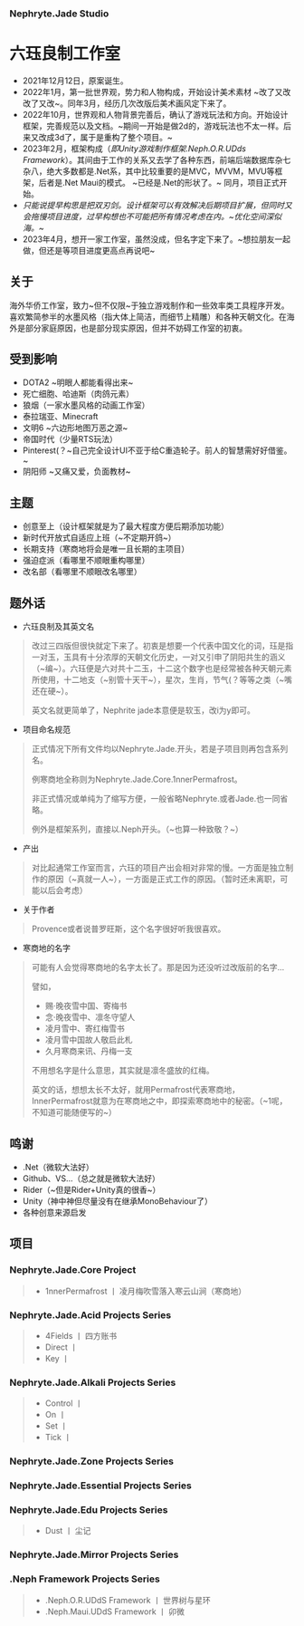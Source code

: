 ### Nephryte.Jade Studio
# 六珏良制工作室
- 2021年12月12日，原案诞生。
- 2022年1月，第一批世界观，势力和人物构成，开始设计美术素材 ~改了又改改了又改~。同年3月，经历几次改版后美术画风定下来了。
- 2022年10月，世界观和人物背景完善后，确认了游戏玩法和方向。开始设计框架，完善规范以及文档。~期间一开始是做2d的，游戏玩法也不太一样。后来又改成3d了，属于是重构了整个项目。~
- 2023年2月，框架构成（*即Unity游戏制作框架.Neph.O.R.UDds Framework*）。其间由于工作的关系又去学了各种东西，前端后端数据库杂七杂八，绝大多数都是.Net系，其中比较重要的是MVC，MVVM，MVU等框架，后者是.Net Maui的模式。 ~已经是.Net的形状了。~ 同月，项目正式开始。
- *只能说提早构思是把双刃剑。设计框架可以有效解决后期项目扩展，但同时又会拖慢项目进度，过早构想也不可能把所有情况考虑在内。~优化空间深似海。~*
- 2023年4月，想开一家工作室，虽然没成，但名字定下来了。~想拉朋友一起做，但还是等项目进度更高点再说吧~
## 关于
海外华侨工作室，致力~但不仅限~于独立游戏制作和一些效率类工具程序开发。喜欢繁简参半的水墨风格（指大体上简洁，而细节上精雕）和各种天朝文化。在海外是部分家庭原因，也是部分现实原因，但并不妨碍工作室的初衷。
## 受到影响
- DOTA2 ~明眼人都能看得出来~
- 死亡细胞、哈迪斯（肉鸽元素）
- 狼烟（一家水墨风格的动画工作室）
- 泰拉瑞亚、Minecraft
- 文明6 ~六边形地图万恶之源~
- 帝国时代（少量RTS玩法）
- Pinterest(？~自己完全设计UI不亚于给C重造轮子。前人的智慧需好好借鉴。~
- 阴阳师 ~又痛又爱，负面教材~
## 主题
- 创意至上（设计框架就是为了最大程度方便后期添加功能）
- 新时代开放式自适应上班（~不定期开鸽~）
- 长期支持（寒商地将会是唯一且长期的主项目）
- 强迫症派（看哪里不顺眼重构哪里）
- 改名部（看哪里不顺眼改名哪里）
## 题外话
- 六珏良制及其英文名
> 改过三四版但很快就定下来了。初衷是想要一个代表中国文化的词，珏是指一对玉，玉具有十分浓厚的天朝文化历史，一对又引申了阴阳共生的涵义（~编~）。六珏便是六对共十二玉，十二这个数字也是经常被各种天朝元素所使用，十二地支（~别管十天干~），星次，生肖，节气(？等等之类（~嘴还在硬~）。
>
> 英文名就更简单了，Nephrite jade本意便是软玉，改i为y即可。
- 项目命名规范
> 正式情况下所有文件均以Nephryte.Jade.开头，若是子项目则再包含系列名。
>
> 例寒商地全称则为Nephryte.Jade.Core.1nnerPermafrost。
>
> 非正式情况或单纯为了缩写方便，一般省略Nephryte.或者Jade.也一同省略。
>
> 例外是框架系列，直接以.Neph开头。（~也算一种致敬？~）
- 产出
> 对比起通常工作室而言，六珏的项目产出会相对非常的慢。一方面是独立制作的原因（~真就一人~），一方面是正式工作的原因。（暂时还未离职，可能以后会考虑）
- 关于作者
> Provence或者说普罗旺斯，这个名字很好听我很喜欢。
- 寒商地的名字
> 可能有人会觉得寒商地的名字太长了。那是因为还没听过改版前的名字...
> 
> 譬如，
>
> - 赐·晚夜雪中国、寄梅书
> - 念·晚夜雪中、凛冬守望人
> - 凌月雪中、寄红梅雪书
> - 凌月雪中国故人敬启此札
> - 久月寒商来讯、丹梅一支
>
> 不用想名字是什么意思，其实就是凛冬盛放的红梅。
> 
> 英文的话，想想太长不太好，就用Permafrost代表寒商地，InnerPermafrost就意为在寒商地之中，即探索寒商地中的秘密。（~1呢，不知道可能随便写的~）
## 鸣谢
- .Net（微软大法好）
- Github、VS...（总之就是微软大法好）
- Rider（~但是Rider+Unity真的很香~）
- Unity（神中神但尽量没有在继承MonoBehaviour了）
- 各种创意来源启发
## 项目
### Nephryte.Jade.Core Project
> - 1nnerPermafrost 丨 凌月梅吹雪落入寒云山涧（寒商地）
### Nephryte.Jade.Acid Projects Series
> - 4Fields 丨 四方账书
> - Direct 丨
> - Key 丨
### Nephryte.Jade.Alkali Projects Series
> - Control 丨
> - On 丨
> - Set 丨
> - Tick 丨
### Nephryte.Jade.Zone Projects Series
### Nephryte.Jade.Essential Projects Series
### Nephryte.Jade.Edu Projects Series
> - Dust 丨 尘记
### Nephryte.Jade.Mirror Projects Series
### .Neph Framework Projects Series
> - .Neph.O.R.UDdS Framework 丨 世界树与星环
> - .Neph.Maui.UDdS Framework 丨 卯微

<!---
NephryteJade/NephryteJade is a ✨ special ✨ repository because its `README.md` (this file) appears on your GitHub profile.
You can click the Preview link to take a look at your changes.
--->
